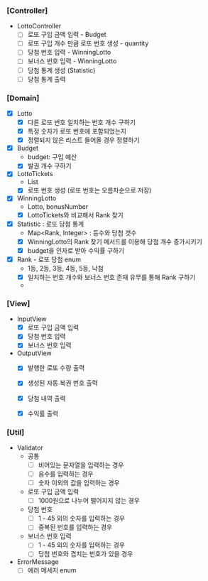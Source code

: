 ### [Controller]
- LottoController
  - [ ] 로또 구입 금액 입력 - Budget
  - [ ] 로또 구입 개수 만큼 로또 번호 생성 - quantity
  - [ ] 당첨 번호 입력 - WinningLotto
  - [ ] 보너스 번호 입력 - WinningLotto
  - [ ] 당첨 통계 생성 (Statistic)
  - [ ] 당첨 통계 출력

### [Domain]
- [x] Lotto 
  - [x] 다른 로또 번호 일치하는 번호 개수 구하기
  - [x] 특정 숫자가 로또 번호에 포함되었는지
  - [x] 정렬되지 않은 리스트 들어올 경우 정렬하기
- [x] Budget
  - budget: 구입 예산
  - [x] 발권 개수 구하기
- [x] LottoTickets
  - List<Lotto> 
  - [x] 로또 번호 생성 (로또 번호는 오름차순으로 저장)
- [x] WinningLotto
  - Lotto, bonusNumber
  - [x] LottoTickets와 비교해서 Rank 찾기
- [x] Statistic : 로또 당첨 통계
  - Map<Rank, Integer> : 등수와 당첨 갯수
  - [x] WinningLotto의 Rank 찾기 메서드를 이용해 당첨 개수 증가시키기
  - [x] budget을 인자로 받아 수익률 구하기
- [x] Rank - 로또 당첨 enum
  - 1등, 2등, 3등, 4등, 5등, 낙첨 
  - [x] 일치하는 번호 개수와 보너스 번호 존재 유무를 통해 Rank 구하기
  - 
### [View]
- InputView
  - [x] 로또 구입 금액 입력
  - [x] 당첨 번호 입력
  - [x] 보너스 번호 입력
- OutputView
  - [x] 발행한 로또 수량 출력
  - [x] 생성된 자동 복권 번호 출력
  - [x] 당첨 내역 출력
  - [x] 수익률 출력


### [Util]
- Validator
  - 공통
    - [ ] 비어있는 문자열을 입력하는 경우
    - [ ] 음수를 입력하는 경우
    - [ ] 숫자 이외의 값을 입력하는 경우

  - 로또 구입 금액 입력
    - [ ] 1000원으로 나누어 떨어지지 않는 경우
  - 당첨 번호 
    - [ ] 1 - 45 외의 숫자를 입력하는 경우
    - [ ] 중복된 번호를 입력하는 경우
  - 보너스 번호 입력
    - [ ] 1 - 45 외의 숫자를 입력하는 경우
    - [ ] 당첨 번호와 겹치는 번호가 있을 경우
- ErrorMessage
  - [ ] 에러 메세지 enum